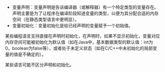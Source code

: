 
* 变量声明：变量声明是告诉编译器（或解释器）有一个特定类型的变量存在。声明主要是为了让程序在编译阶段知道变量的类型，以便为其分配合适的内存空间（在静态类型语言中更明显）。
* 变量初始化：变量初始化是给已经声明的变量赋予一个初始值。

某些编程语言支持直接在声明时初始化，在声明时，如果不显示初始化，变量对应内存空间可能被初始化为默认值（如在Java中，基本数据类型的默认值：int为0，boolean为false等），或者处于未定义状态（如在C/C++中未初始化的局部变量的值是不确定的）。

某些语言可能不区分声明和初始化。

